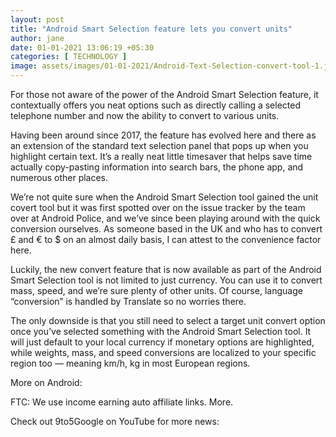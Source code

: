 ```yaml
---
layout: post
title: "Android Smart Selection feature lets you convert units"
author: jane 
date: 01-01-2021 13:06:19 +05:30 
categories: [ TECHNOLOGY ] 
image: assets/images/01-01-2021/Android-Text-Selection-convert-tool-1.jpg
---
```

For those not aware of the power of the Android Smart Selection feature, it contextually offers you neat options such as directly calling a selected telephone number and now the ability to convert to various units.

Having been around since 2017, the feature has evolved here and there as an extension of the standard text selection panel that pops up when you highlight certain text. It’s a really neat little timesaver that helps save time actually copy-pasting information into search bars, the phone app, and numerous other places.

We’re not quite sure when the Android Smart Selection tool gained the unit covert tool but it was first spotted over on the issue tracker by the team over at Android Police, and we’ve since been playing around with the quick conversion ourselves. As someone based in the UK and who has to convert £ and € to $ on an almost daily basis, I can attest to the convenience factor here.





Luckily, the new convert feature that is now available as part of the Android Smart Selection tool is not limited to just currency. You can use it to convert mass, speed, and we’re sure plenty of other units. Of course, language “conversion” is handled by Translate so no worries there.

The only downside is that you still need to select a target unit convert option once you’ve selected something with the Android Smart Selection tool. It will just default to your local currency if monetary options are highlighted, while weights, mass, and speed conversions are localized to your specific region too — meaning km/h, kg in most European regions.

More on Android:

FTC: We use income earning auto affiliate links. More.

Check out 9to5Google on YouTube for more news: